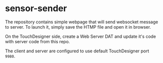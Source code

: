 # sensor-sender

The repository contains simple webpage that will send websocket message to server.
To launch it, simply save the HTMP file and open it in browser.

On the TouchDesigner side, create a Web Server DAT and update it's code with server code from this repo.

The client and server are configured to use default TouchDesigner port `9980`.

